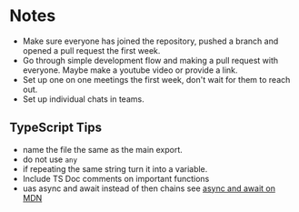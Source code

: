 # Notes

- Make sure everyone has joined the repository, pushed a branch and opened a pull request the first week.
- Go through simple development flow and making a pull request with everyone. Maybe make a youtube video or provide a link.
- Set up one on one meetings the first week, don't wait for them to reach out.
- Set up individual chats in teams.

## TypeScript Tips

- name the file the same as the main export.
- do not use `any`
- if repeating the same string turn it into a variable.
- Include TS Doc comments on important functions
- uas async and await instead of then chains see [async and await on MDN](https://developer.mozilla.org/en-US/docs/Learn/JavaScript/Asynchronous/Promises#async_and_await)